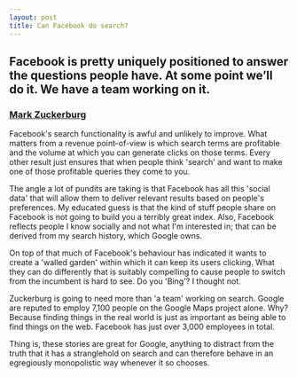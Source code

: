 ```yaml
---
layout: post
title: Can Facebook do search?
---
```


## Facebook is pretty uniquely positioned to answer the questions people have. At some point we’ll do it. We have a team working on it.

### [Mark Zuckerburg](http://techcrunch.com/2012/09/11/zuckerberg-we-have-a-team-working-on-search/)

Facebook's search functionality is awful and unlikely to improve. What matters from a revenue point-of-view is which search terms are profitable and the volume at which you can generate clicks on those terms. Every other result just ensures that when people think 'search' and want to make one of those profitable queries they come to you.

The angle a lot of pundits are taking is that Facebook has all this 'social data' that will allow them to deliver relevant results based on people's preferences. My educated guess is that the kind of stuff people share on Facebook is not going to build you a terribly great index. Also, Facebook reflects people I know socially and not what I'm interested in; that can be derived from my search history, which Google owns.

On top of that much of Facebook's behaviour has indicated it wants to create a 'walled garden' within which it can keep its users clicking. What they can do differently that is suitably compelling to cause people to switch from the incumbent is hard to see. Do you 'Bing'? I thought not.

Zuckerburg is going to need more than 'a team' working on search. Google are reputed to employ 7,100 people on the Google Maps project alone. Why? Because finding things in the real world is just as important as being able to find things on the web. Facebook has just over 3,000 employees in total.

Thing is, these stories are great for Google, anything to distract from the truth that it has a stranglehold on search and can therefore behave in an egregiously monopolistic way whenever it so chooses.